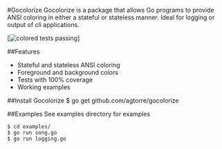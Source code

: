 #Gocolorize
Gocolorize is a package that allows Go programs to provide ANSI coloring in either a stateful or stateless manner. Ideal for logging or output of cli applications.

[![colored tests passing](https://raw.github.com/agtorre/gocolorize/master/screenshot/tests.png)]

##Features
- Stateful and stateless ANSI coloring 
- Foreground and background colors
- Tests with 100% coverage
- Working examples

##Install Gocolorize
    $ go get github.com/agtorre/gocolorize

##Examples
See examples directory for examples

    $ cd examples/
    $ go run song.go
    $ go run logging.go
